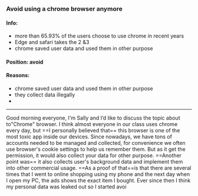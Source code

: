 ### Avoid using a chrome browser anymore

#### Info: 
- more than 65.93% of the users choose to use chrome in recent years
- Edge and safari takes the 2 &3
- chrome saved user data and used them in other purpose
#### Position: avoid
#### Reasons:
- chrome saved user data and used them in other purpose
- they collect data illegally
- 
---
Good morning everyone, I'm Sally and I’d like to discuss the topic about  to"Chrome" browser. I think almost everyone in our class uses chrome every day, but ==I personally believed that== this browser is one of the most toxic app inside our devices. Since nowadays, we have tons of accounts needed to be managed and collected, for convenience we often use browser's cookie settings to help us remember them. But as it get the permission, it would also collect your data for other purpose. ==Another point was== it also collects user's background data and implement them into other commercial usage. ==As a proof of that==is that there are several times that I went to online shopping using my phone and the next day when I open my PC, the ads shows the exact item I bought. Ever since then I think my personal data was leaked out so I started avoi